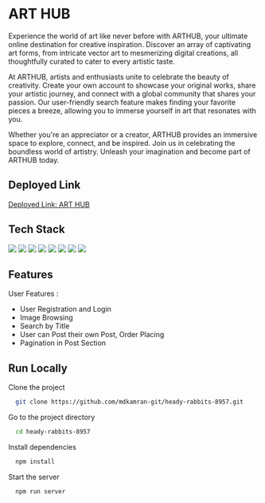 
# ART HUB


Experience the world of art like never before with ARTHUB, your ultimate online destination for creative inspiration. Discover an array of captivating art forms, from intricate vector art to mesmerizing digital creations, all thoughtfully curated to cater to every artistic taste.

At ARTHUB, artists and enthusiasts unite to celebrate the beauty of creativity. Create your own account to showcase your original works, share your artistic journey, and connect with a global community that shares your passion. Our user-friendly search feature makes finding your favorite pieces a breeze, allowing you to immerse yourself in art that resonates with you.

Whether you're an appreciator or a creator, ARTHUB provides an immersive space to explore, connect, and be inspired. Join us in celebrating the boundless world of artistry. Unleash your imagination and become part of ARTHUB today.


## Deployed Link
[Deployed Link:  ART HUB]()



## Tech Stack
<div>
  <img src="https://img.shields.io/badge/React-text?style=for-the-badge&logo=React&color=204456" />
   <img src="https://img.shields.io/badge/redux-text?style=for-the-badge&logo=redux&color=204456" />
   <img src="https://img.shields.io/badge/typescript-text?style=for-the-badge&logo=typescript&color=204456" />
   <img src="https://img.shields.io/badge/chakraui-text?style=for-the-badge&logo=chakraui&color=204456" />
 <img src="https://img.shields.io/badge/HTML5-text?style=for-the-badge&logo=HTML5&color=2b3b35" />
  <img src="https://img.shields.io/badge/javascript-text?style=for-the-badge&logo=javascript&color=204456" />
  <img src="https://img.shields.io/badge/node-text?style=for-the-badge&logo=node&color=204456" />
   <img src="https://img.shields.io/badge/Express-text?style=for-the-badge&logo=express&color=204456" />
</div>



## Features

User Features :
- User Registration and Login
- Image Browsing 
- Search by Title
- User can Post their own Post, Order Placing
- Pagination in Post Section




## Run Locally

Clone the project

```bash
  git clone https://github.com/mdkamran-git/heady-rabbits-8957.git
```

Go to the project directory

```bash
  cd heady-rabbits-8957
```

Install dependencies

```bash
  npm install 

```

Start the server

```bash
  npm run server
```



